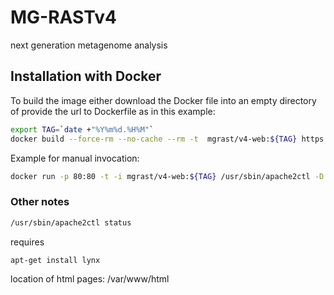 MG-RASTv4
=========

next generation metagenome analysis



## Installation with Docker ##

To build the image either download the Docker file into an empty directory of provide the url to Dockerfile as in this example:

```bash
export TAG=`date +"%Y%m%d.%H%M"`
docker build --force-rm --no-cache --rm -t  mgrast/v4-web:${TAG} https://raw.githubusercontent.com/MG-RAST/MG-RASTv4/master/docker/Dockerfile
```

Example for manual invocation:
```bash
docker run -p 80:80 -t -i mgrast/v4-web:${TAG} /usr/sbin/apache2ctl -D FOREGROUND
```

### Other notes ###

```bash
/usr/sbin/apache2ctl status
```
requires
```bash
apt-get install lynx
```
location of html pages: /var/www/html

